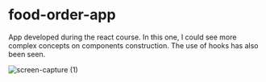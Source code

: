 # food-order-app
 App developed during the react course. In this one, I could see more complex concepts on components construction.
The use of hooks has also been seen.

![screen-capture (1)](https://user-images.githubusercontent.com/71520936/210421544-85749ff0-de3a-4ee1-8e4e-b110200b9dd7.gif)
